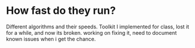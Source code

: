 # How fast do they run?
Different algorithms and their speeds. Toolkit I implemented for class, lost it for a while, and now its broken. working on fixing it, need to document known issues when i get the chance.
